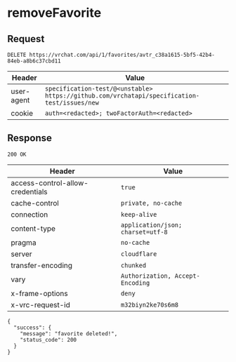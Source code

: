# removeFavorite

## Request
`DELETE https://vrchat.com/api/1/favorites/avtr_c38a1615-5bf5-42b4-84eb-a8b6c37cbd11`

| Header | Value |
| ------ | ----- |
| user-agent | `specification-test/@<unstable> https://github.com/vrchatapi/specification-test/issues/new` |
| cookie | `auth=<redacted>; twoFactorAuth=<redacted>` |


## Response
`200 OK`

| Header | Value |
| ------ | ----- |
| access-control-allow-credentials | `true` |
| cache-control | `private, no-cache` |
| connection | `keep-alive` |
| content-type | `application/json; charset=utf-8` |
| pragma | `no-cache` |
| server | `cloudflare` |
| transfer-encoding | `chunked` |
| vary | `Authorization, Accept-Encoding` |
| x-frame-options | `deny` |
| x-vrc-request-id | `m32biyn2ke70s6m8` |

```jsonc
{
  "success": {
    "message": "favorite deleted!",
    "status_code": 200
  }
}
```
